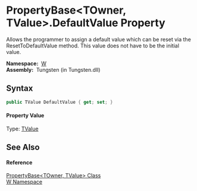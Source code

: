 PropertyBase&lt;TOwner, TValue>.DefaultValue Property
=====================================================
   
Allows the programmer to assign a default value which can be reset via the ResetToDefaultValue method. This value does not have to be the initial value.


  **Namespace:**  [W][1]  
  **Assembly:**  Tungsten (in Tungsten.dll)

Syntax
------

```csharp
public TValue DefaultValue { get; set; }
```

#### Property Value
Type: [TValue][2]

See Also
--------

#### Reference
[PropertyBase&lt;TOwner, TValue> Class][2]  
[W Namespace][1]  

[1]: ../README.md
[2]: README.md